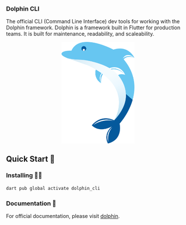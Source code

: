
### Dolphin CLI


The official CLI (Command Line Interface) dev tools for working with the Dolphin framework. Dolphin is a framework built in Flutter for production teams. It is built for maintenance, readability, and scaleability. 
  
[<p align="center"><img src="https://raw.githubusercontent.com/rkishan516/dolphin_cli/main/docs/src/assets/logo.svg" align="center" width="200" /></p>](https://github.com/rkishan516/dolphin_cli)

## Quick Start 🚀

### Installing 🧑‍💻

```sh
dart pub global activate dolphin_cli
```

### Documentation 📝

For official documentation, please visit [dolphin](https://dolphincli.netlify.app/).